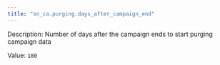 ```yaml
---
title: "sn_ca.purging.days_after_campaign_end"
---
```


Description: Number of days after the campaign ends to start purging campaign data

Value: `180`